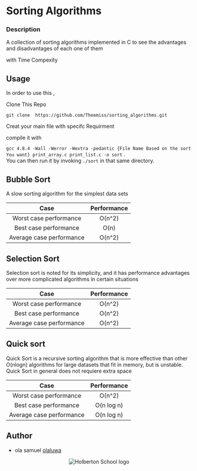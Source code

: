 # Sorting Algorithms
### Description
A collection of sorting algorithms implemented in C to see the advantages and disadvantages of each one of them

with Time Compexity 

## Usage 
In order to use this , 

Clone This Repo

`` git clone  https://github.com/Theemiss/sorting_algorithms.git ``

Creat your main file with specifc Requirment 

compile it with  

`gcc 4.8.4 -Wall -Werror -Wextra -pedantic {File Name Based on the sort You want} print_array.c print_list.c -o sort` .  
You can then run it by invoking `./sort` in that same directory.  

## Bubble Sort
A slow sorting algorithm for the simplest data sets

| Case  | Performance |
| :---: | :---: |
| Worst case performance   | O(n^2)  |
| Best case performance  | O(n)  |
| Average case performance  | O(n^2)  |


## Selection Sort

Selection sort is noted for its simplicity, and it has performance advantages over more complicated algorithms in certain situations

| Case  | Performance |
| :---: | :---: |
| Worst case performance   | O(n^2)  |
| Best case performance  | O(n^2)  |
| Average case performance  | O(n^2)  |

## Quick sort

Quick Sort is a recursive sorting algorithm that is more effective than other O(nlogn) algorithms for large datasets that fit in memory, but is unstable. Quick Sort in general does not requiere extra space

| Case  | Performance |
| :---: | :---: |
| Worst case performance   | O(n^2)  |
| Best case performance  | O(n log n)  |
| Average case performance  | O(n log n)  |

## Author
* ola samuel [olaluwa](https://github.com/olaluwa)

<p align="center">
  <img src="http://www.holbertonschool.com/holberton-logo.png" alt="Holberton School logo">
</p>
